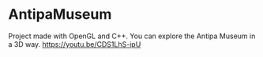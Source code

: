 # AntipaMuseum
Project made with OpenGL and C++. You can explore the Antipa Museum in a 3D way.
https://youtu.be/CDS1LhS-ipU
